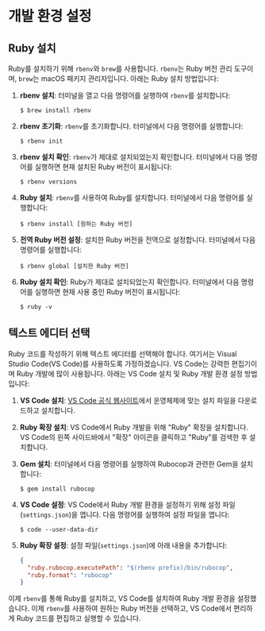 # 개발 환경 설정

## Ruby 설치

Ruby를 설치하기 위해 `rbenv`와 `brew`를 사용합니다. `rbenv`는 Ruby 버전 관리 도구이며, `brew`는 macOS 패키지 관리자입니다. 아래는 Ruby 설치 방법입니다:

1. **rbenv 설치**: 터미널을 열고 다음 명령어를 실행하여 `rbenv`를 설치합니다:
   ```shell
   $ brew install rbenv
   ```

2. **rbenv 초기화**: `rbenv`를 초기화합니다. 터미널에서 다음 명령어를 실행합니다:
   ```shell
   $ rbenv init
   ```

3. **rbenv 설치 확인**: `rbenv`가 제대로 설치되었는지 확인합니다. 터미널에서 다음 명령어를 실행하면 현재 설치된 Ruby 버전이 표시됩니다:
   ```shell
   $ rbenv versions
   ```

4. **Ruby 설치**: `rbenv`를 사용하여 Ruby를 설치합니다. 터미널에서 다음 명령어를 실행합니다:
   ```shell
   $ rbenv install [원하는 Ruby 버전]
   ```

5. **전역 Ruby 버전 설정**: 설치한 Ruby 버전을 전역으로 설정합니다. 터미널에서 다음 명령어를 실행합니다:
   ```shell
   $ rbenv global [설치한 Ruby 버전]
   ```

6. **Ruby 설치 확인**: Ruby가 제대로 설치되었는지 확인합니다. 터미널에서 다음 명령어를 실행하면 현재 사용 중인 Ruby 버전이 표시됩니다:
   ```shell
   $ ruby -v
   ```

## 텍스트 에디터 선택

Ruby 코드를 작성하기 위해 텍스트 에디터를 선택해야 합니다. 여기서는 Visual Studio Code(VS Code)를 사용하도록 가정하겠습니다. VS Code는 강력한 편집기이며 Ruby 개발에 많이 사용됩니다. 아래는 VS Code 설치 및 Ruby 개발 환경 설정 방법입니다:

1. **VS Code 설치**: [VS Code 공식 웹사이트](https://code.visualstudio.com)에서 운영체제에 맞는 설치 파일을 다운로드하고 설치합니다.

2. **Ruby 확장 설치**: VS Code에서 Ruby 개발을 위해 "Ruby" 확장을 설치합니다. VS Code의 왼쪽 사이드바에서 "확장" 아이콘을 클릭하고 "Ruby"를 검색한 후 설치합니다.

3. **Gem 설치**: 터미널에서 다음 명령어를 실행하여 Rubocop과 관련한 Gem을 설치합니다:
   ```shell
   $ gem install rubocop
   ```

4. **VS Code 설정**: VS Code에서 Ruby 개발 환경을 설정하기 위해 설정 파일(`settings.json`)을 엽니다. 다음 명령어를 실행하여 설정 파일을 엽니다:
   ```shell
   $ code --user-data-dir
   ```

5. **Ruby 확장 설정**: 설정 파일(`settings.json`)에 아래 내용을 추가합니다:
   ```json
   {
     "ruby.rubocop.executePath": "$(rbenv prefix)/bin/rubocop",
     "ruby.format": "rubocop"
   }
   ```

이제 `rbenv`를 통해 Ruby를 설치하고, VS Code를 설치하여 Ruby 개발 환경을 설정했습니다. 이제 `rbenv`를 사용하여 원하는 Ruby 버전을 선택하고, VS Code에서 편리하게 Ruby 코드를 편집하고 실행할 수 있습니다.